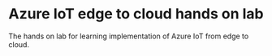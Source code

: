 # Azure IoT edge to cloud hands on lab
The hands on lab for learning implementation of Azure IoT from edge to cloud.

